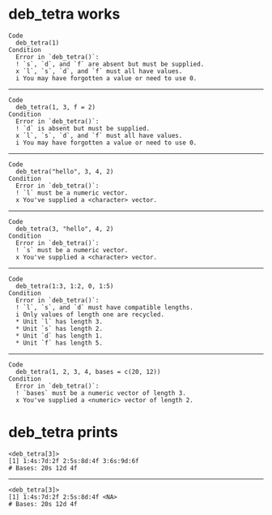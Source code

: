 # deb_tetra works

    Code
      deb_tetra(1)
    Condition
      Error in `deb_tetra()`:
      ! `s`, `d`, and `f` are absent but must be supplied.
      x `l`, `s`, `d`, and `f` must all have values.
      i You may have forgotten a value or need to use 0.

---

    Code
      deb_tetra(1, 3, f = 2)
    Condition
      Error in `deb_tetra()`:
      ! `d` is absent but must be supplied.
      x `l`, `s`, `d`, and `f` must all have values.
      i You may have forgotten a value or need to use 0.

---

    Code
      deb_tetra("hello", 3, 4, 2)
    Condition
      Error in `deb_tetra()`:
      ! `l` must be a numeric vector.
      x You've supplied a <character> vector.

---

    Code
      deb_tetra(3, "hello", 4, 2)
    Condition
      Error in `deb_tetra()`:
      ! `s` must be a numeric vector.
      x You've supplied a <character> vector.

---

    Code
      deb_tetra(1:3, 1:2, 0, 1:5)
    Condition
      Error in `deb_tetra()`:
      ! `l`, `s`, and `d` must have compatible lengths.
      i Only values of length one are recycled.
      * Unit `l` has length 3.
      * Unit `s` has length 2.
      * Unit `d` has length 1.
      * Unit `f` has length 5.

---

    Code
      deb_tetra(1, 2, 3, 4, bases = c(20, 12))
    Condition
      Error in `deb_tetra()`:
      ! `bases` must be a numeric vector of length 3.
      x You've supplied a <numeric> vector of length 2.

# deb_tetra prints

    <deb_tetra[3]>
    [1] 1:4s:7d:2f 2:5s:8d:4f 3:6s:9d:6f
    # Bases: 20s 12d 4f

---

    <deb_tetra[3]>
    [1] 1:4s:7d:2f 2:5s:8d:4f <NA>      
    # Bases: 20s 12d 4f

